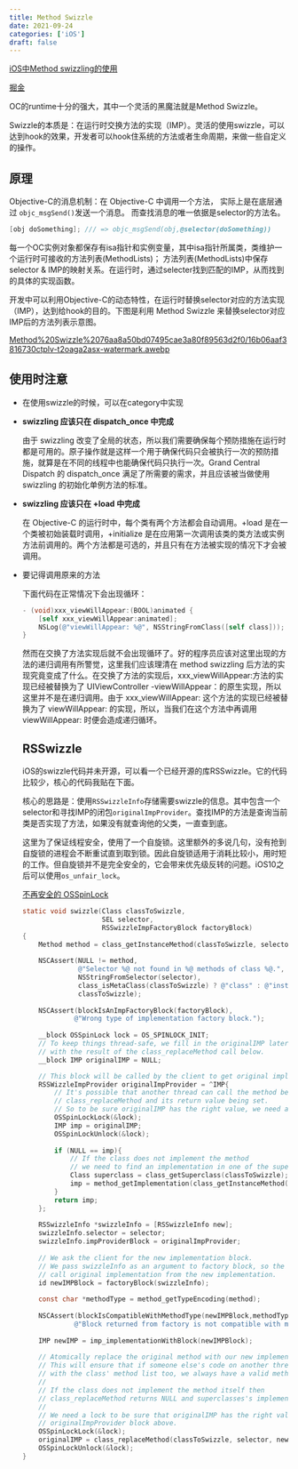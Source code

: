 ```yaml
---
title: Method Swizzle
date: 2021-09-24
categories: ['iOS']
draft: false
---
```


[iOS中Method swizzling的使用](https://www.jianshu.com/p/d4322ce6ae4f)

[掘金](https://juejin.cn/post/6844903856497754126#heading-2)

OC的runtime十分的强大，其中一个灵活的黑魔法就是Method Swizzle。

Swizzle的本质是：在运行时交换方法的实现（IMP）。灵活的使用swizzle，可以达到hook的效果，开发者可以hook住系统的方法或者生命周期，来做一些自定义的操作。

## 原理

Objective-C的消息机制：在 Objective-C 中调用一个方法， 实际上是在底层通过 `objc_msgSend()`发送一个消息。 而查找消息的唯一依据是selector的方法名。

```objectivec
[obj doSomething]; /// => objc_msgSend(obj,@selector(doSomething))

```

每一个OC实例对象都保存有isa指针和实例变量，其中isa指针所属类，类维护一个运行时可接收的方法列表(MethodLists)； 方法列表(MethodLists)中保存selector & IMP的映射关系。在运行时，通过selecter找到匹配的IMP，从而找到的具体的实现函数。

开发中可以利用Objective-C的动态特性，在运行时替换selector对应的方法实现（IMP），达到给hook的目的。下图是利用 Method Swizzle 来替换selector对应IMP后的方法列表示意图。

[Method%20Swizzle%2076aa8a50bd07495cae3a80f89563d2f0/16b06aaf3816730ctplv-t2oaga2asx-watermark.awebp](Method%20Swizzle%2076aa8a50bd07495cae3a80f89563d2f0/16b06aaf3816730ctplv-t2oaga2asx-watermark.awebp)

## 使用时注意

- 在使用swizzle的时候，可以在category中实现
- **swizzling 应该只在 dispatch_once 中完成**

    由于 swizzling 改变了全局的状态，所以我们需要确保每个预防措施在运行时都是可用的。原子操作就是这样一个用于确保代码只会被执行一次的预防措施，就算是在不同的线程中也能确保代码只执行一次。Grand Central Dispatch 的 dispatch_once 满足了所需要的需求，并且应该被当做使用 swizzling 的初始化单例方法的标准。

- **swizzling 应该只在 +load 中完成**

    在 Objective-C 的运行时中，每个类有两个方法都会自动调用。+load 是在一个类被初始装载时调用，+initialize 是在应用第一次调用该类的类方法或实例方法前调用的。两个方法都是可选的，并且只有在方法被实现的情况下才会被调用。

- 要记得调用原来的方法

    下面代码在正常情况下会出现循环：

    ```objectivec
    - (void)xxx_viewWillAppear:(BOOL)animated {
        [self xxx_viewWillAppear:animated];
        NSLog(@"viewWillAppear: %@", NSStringFromClass([self class]));
    }

    ```

    然而在交换了方法实现后就不会出现循环了。好的程序员应该对这里出现的方法的递归调用有所警觉，这里我们应该理清在 method swizzling 后方法的实现究竟变成了什么。在交换了方法的实现后，xxx_viewWillAppear:方法的实现已经被替换为了 UIViewController -viewWillAppear：的原生实现，所以这里并不是在递归调用。由于 xxx_viewWillAppear: 这个方法的实现已经被替换为了 viewWillAppear: 的实现，所以，当我们在这个方法中再调用 viewWillAppear: 时便会造成递归循环。

    ## RSSwizzle

    iOS的swizzle代码并未开源，可以看一个已经开源的库RSSwizzle。它的代码比较少，核心的代码我贴在下面。

    核心的思路是：使用`RSSwizzleInfo`存储需要swizzle的信息。其中包含一个selector和寻找IMP的闭包`originalImpProvider`。查找IMP的方法是查询当前类是否实现了方法，如果没有就查询他的父类，一直查到底。

    这里为了保证线程安全，使用了一个自旋锁。这里额外的多说几句，没有抢到自旋锁的进程会不断重试直到取到锁。因此自旋锁适用于消耗比较小，用时短的工作。但自旋锁并不是完全安全的，它会带来优先级反转的问题。iOS10之后可以使用`os_unfair_lock`。

    [不再安全的 OSSpinLock](https://blog.ibireme.com/2016/01/16/spinlock_is_unsafe_in_ios/)

    ```objectivec
    static void swizzle(Class classToSwizzle,
                        SEL selector,
                        RSSwizzleImpFactoryBlock factoryBlock)
    {
        Method method = class_getInstanceMethod(classToSwizzle, selector);
        
        NSCAssert(NULL != method,
                  @"Selector %@ not found in %@ methods of class %@.",
                  NSStringFromSelector(selector),
                  class_isMetaClass(classToSwizzle) ? @"class" : @"instance",
                  classToSwizzle);
        
        NSCAssert(blockIsAnImpFactoryBlock(factoryBlock),
                 @"Wrong type of implementation factory block.");
        
        __block OSSpinLock lock = OS_SPINLOCK_INIT;
        // To keep things thread-safe, we fill in the originalIMP later,
        // with the result of the class_replaceMethod call below.
        __block IMP originalIMP = NULL;

        // This block will be called by the client to get original implementation and call it.
        RSSWizzleImpProvider originalImpProvider = ^IMP{
            // It's possible that another thread can call the method between the call to
            // class_replaceMethod and its return value being set.
            // So to be sure originalIMP has the right value, we need a lock.
            OSSpinLockLock(&lock);
            IMP imp = originalIMP;
            OSSpinLockUnlock(&lock);
            
            if (NULL == imp){
                // If the class does not implement the method
                // we need to find an implementation in one of the superclasses.
                Class superclass = class_getSuperclass(classToSwizzle);
                imp = method_getImplementation(class_getInstanceMethod(superclass,selector));
            }
            return imp;
        };
        
        RSSwizzleInfo *swizzleInfo = [RSSwizzleInfo new];
        swizzleInfo.selector = selector;
        swizzleInfo.impProviderBlock = originalImpProvider;
        
        // We ask the client for the new implementation block.
        // We pass swizzleInfo as an argument to factory block, so the client can
        // call original implementation from the new implementation.
        id newIMPBlock = factoryBlock(swizzleInfo);
        
        const char *methodType = method_getTypeEncoding(method);
        
        NSCAssert(blockIsCompatibleWithMethodType(newIMPBlock,methodType),
                 @"Block returned from factory is not compatible with method type.");
        
        IMP newIMP = imp_implementationWithBlock(newIMPBlock);
        
        // Atomically replace the original method with our new implementation.
        // This will ensure that if someone else's code on another thread is messing
        // with the class' method list too, we always have a valid method at all times.
        //
        // If the class does not implement the method itself then
        // class_replaceMethod returns NULL and superclasses's implementation will be used.
        //
        // We need a lock to be sure that originalIMP has the right value in the
        // originalImpProvider block above.
        OSSpinLockLock(&lock);
        originalIMP = class_replaceMethod(classToSwizzle, selector, newIMP, methodType);
        OSSpinLockUnlock(&lock);
    }
    ```
